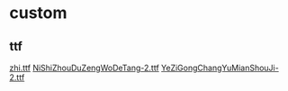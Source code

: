 # custom


## ttf

[zhi.ttf](https://font.chinaz.com/221007337910.htm)
[NiShiZhouDuZengWoDeTang-2.ttf](https://www.fonts.net.cn/font-40792397357.html)
[YeZiGongChangYuMianShouJi-2.ttf](https://www.fonts.net.cn/font-41116635213.html)